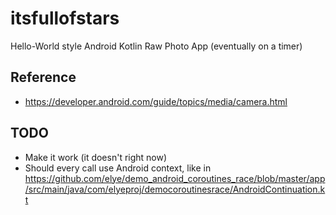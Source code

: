 # itsfullofstars

Hello-World style Android Kotlin Raw Photo App (eventually on a timer)


## Reference

* https://developer.android.com/guide/topics/media/camera.html

## TODO

* Make it work (it doesn't right now)
* Should every call use Android context, like in https://github.com/elye/demo_android_coroutines_race/blob/master/app/src/main/java/com/elyeproj/democoroutinesrace/AndroidContinuation.kt
